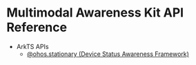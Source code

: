 # Multimodal Awareness Kit API Reference

- ArkTS APIs
  - [@ohos.stationary (Device Status Awareness Framework)](js-apis-stationary.md)

